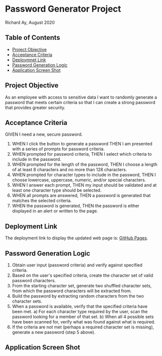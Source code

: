 # Password Generator Project
Richard Ay, August 2020

## Table of Contents
* [Project Objective](#project-objective)
* [Acceptance Criteria](#acceptance-criteria)
* [Deploymnet Link](#deployment-link)
* [Password Generation Logic](#password-generation-logic)
* [Application Screen Shot](#application-screen-shot)



## Project Objective
As an employee with access to sensitive data I want to randomly generate a password that meets certain criteria
so that I can create a strong password that provides greater security.

## Acceptance Criteria
GIVEN I need a new, secure password.

1) WHEN I click the button to generate a password THEN I am presented with a series of prompts for password criteria.
2) WHEN prompted for password criteria, THEN I select which criteria to include in the password.
3) WHEN prompted for the length of the password, THEN I choose a length of at least 8 characters and no more than 128 characters.
4) WHEN prompted for character types to include in the password, THEN I choose lowercase, uppercase, numeric, and/or special characters.
5) WHEN I answer each prompt, THEN my input should be validated and at least one character type should be selected.
6) WHEN all prompts are answered, THEN a password is generated that matches the selected criteria.
7) WHEN the password is generated, THEN the password is either displayed in an alert or written to the page.

## Deployment Link
The deployment link to display the updated web page is: 
[GitHub Pages](https://captainrich.github.io/Password-Generator/).

## Password Generation Logic

1) Obtain user input (password criteria) and verify against specified criteria.
2) Based on the user's specified criteria, create the character set of valid password characters.
3) From the starting character set, generate two shuffled character sets, from which the password characters will be extracted from.
4) Build the password by extracting random characters from the two character sets.
5) When a password is available, verify that the specified criteria have been met.
   a) For each character type required by the user, scan the password looking for a member of that set.
   b) When all 4 possible sets have been scanned for, verify what was found against what is required.
6) If the criteria are not met (perhaps a required character set is missing), generate a new password (step 5 above).


## Application Screen Shot

